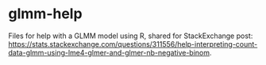 # glmm-help

Files for help with a GLMM model using R, shared for StackExchange post: https://stats.stackexchange.com/questions/311556/help-interpreting-count-data-glmm-using-lme4-glmer-and-glmer-nb-negative-binom.
